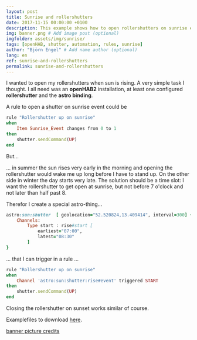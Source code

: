 ```yaml
---
layout: post
title: Sunrise and rollershutters
date: 2017-11-15 00:00:00 +0100
description: This example shows how to open rollershutters on sunrise event. # Add post description (optional)
img: banner.png # Add image post (optional)
imgfolder: assets/img/sunrise/
tags: [openHAB, shutter, automation, rules, sunrise]
author: "Björn Engel" # Add name author (optional)
lang: en
ref: sunrise-and-rollershutters
permalink: sunrise-and-rollershutters
---
```

I wanted to open my rollershutters when sun is rising. A very simple task I thought. I all need was an **openHAB2** installation, at least one configured **rollershutter** and the **astro binding**.  

A rule to open a shutter on sunrise event could be

~~~ ruby
rule "Rollershutter up on sunrise"
when 
	Item Sunrise_Event changes from 0 to 1
then
	shutter.sendCommand(UP)
end
~~~

But...

... in summer the sun rises very early in the morning and opening the rollershutter would wake me up long before I have to stand up. On the other side in winter the day starts very late. The solution should be a time slot: I want the rollershutter to get open at sunrise, but not before 7 o'clock and not later than half past 8.

Therefor I create a special astro-thing...

~~~ ruby
astro:sun:shutter  [ geolocation="52.520824,13.409414", interval=300] {
    Channels:
        Type start : rise#start [
            earliest="07:00",
            latest="08:30"
        ]
}
~~~

... that I can trigger in a rule ...

~~~ ruby
rule "Rollershutter up on sunrise"
when
	Channel 'astro:sun:shutter:rise#event' triggered START
then
	shutter.sendCommand(UP)
end
~~~

Closing the rollershutter on sunset works similar of course. 

Examplefiles to download [here][download-sunrise-example].

[banner picture credits][piccredit]

[download-sunrise-example]: https://minhaskamal.github.io/DownGit/#/home?url=https://github.com/justcoke/smarthome-examples/trunk/master/RollershutterUpOnSunrise
[piccredit]: https://pixabay.com/de/fensterl%C3%A4den-fenster-1039996/
